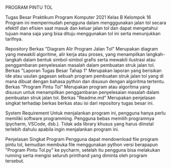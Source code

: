PROGRAM PINTU TOL

Tugas Besar Praktikum Program Komputer 2021 Kelas B Kelompok 16
Program ini mempermudah pengguna dalam mengggunakan jalan tol secara efektif dan efisien saat masuk dan keluar jalan tol dan dapat mengetahui tujuan mana saja yang bisa dituju menggunakan tol ini serta menunjukkan tarifnya.

Repository
Berkas "Diagram Alir Program Jalan Tol"
  Merupakan diagram yang mewakili algoritme, alir kerja atau proses, yang menampilkan langkah-langkah dalam bentuk simbol-simbol grafis serta mewakili ilustrasi atau             penggambaran penyelesaian masalah dalam pembuatan struk jalan tol.
Berkas "Laporan Tugas Besar Tahap 1"
  Merupakan laporan yang berisikan ide atau usulan gagasan sebuah program pembuatan struk jalan tol yang di mana dibuat dengan bahasa python dan disusun dengan algoritma         tertentu.
Berkas "Program Pintu Tol"
  Merupakan program atau algoritma yang disusun untuk menampilkan penggambaran penyelesaian masalah dalam pembuatan struk jalan tol.
Berkas "Readme.md"
  Merupakan penjelasan singkat terhadap berkas berkas atau isi dari repository tugas besar ini.
  
System Requirement
Untuk menjalankan program ini, pengguna hanya perlu memiliki software programming. Pengguna bebas memilih programnya (pycharm, VSCode, dsb.). Tidak ada library khusus yang harus diinstal terlebih dahulu apabila ingin menjalankan program ini. 

Penjelasan Singkat Program 
Pengguna dapat mendownload file program pintu tol, kemudian membuka file menggunakan python versi berapapun "Program Pintu Tol.py" ke pycharm, setelah itu pengguna bisa melakukan running serta mengisi seluruh printhand yang diminta oleh program tersebut. 
